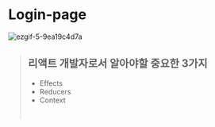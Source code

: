 # Login-page

![ezgif-5-9ea19c4d7a](https://user-images.githubusercontent.com/87694150/160905960-a6de9482-8116-40d1-9581-dcb096ee2400.gif)

>## 리액트 개발자로서 알아야할 중요한 3가지
>- Effects
>- Reducers
>- Context
><br/>
